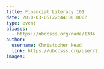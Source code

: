 ```yaml
---
title: Financial Literacy 101 
date: 2010-03-05T22:44:00.000Z
type: event
aliases:
  - https://ubccsss.org/node/1334
author:
  username: Christopher Head
  link: https://ubccsss.org/user/2
images:
---
```


